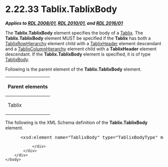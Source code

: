 <html dir="LTR" xmlns:mshelp="http://msdn.microsoft.com/mshelp" xmlns:ddue="http://ddue.schemas.microsoft.com/authoring/2003/5" xmlns:xlink="http://www.w3.org/1999/xlink" xmlns:tool="http://www.microsoft.com/tooltip">
    <head>
        <meta http-equiv="Content-Type" content="text/html; CHARSET=utf-8"></meta>
        <meta name="save" content="history"></meta>
        <title>2.22.33 Tablix.TablixBody</title>
        <xml>
            <mshelp:toctitle title="2.22.33 Tablix.TablixBody"></mshelp:toctitle>
            <mshelp:rltitle title="[MS-RDL]: Tablix.TablixBody"></mshelp:rltitle>
            <mshelp:keyword index="A" term="b95c031e-b284-4b97-83c0-38f9703ce289"></mshelp:keyword>
            <mshelp:attr name="DCSext.ContentType" value="open specification"></mshelp:attr>
            <mshelp:attr name="AssetID" value="b95c031e-b284-4b97-83c0-38f9703ce289"></mshelp:attr>
            <mshelp:attr name="TopicType" value="kbRef"></mshelp:attr>
            <mshelp:attr name="DCSext.Title" value="[MS-RDL]: Tablix.TablixBody" />
        </xml>
    </head>
    <body>
        <div id="header">
            <h1 class="heading">2.22.33 Tablix.TablixBody</h1>
        </div>
        <div id="mainSection">
            <div id="mainBody">
                <div id="allHistory" class="saveHistory"></div>
                <div id="sectionSection0" class="section" name="collapseableSection">
                    

<p><b><i>Applies to </i></b><a href="1e855f94-4617-47e4-b89e-0856c6cb420f.htm"><b><i>RDL 2008/01</i></b></a><b><i>,
</i></b><a href="3428e690-a348-4ec7-8a6a-8efb42d2cdee.htm"><b><i>RDL 2010/01</i></b></a><b><i>,
and </i></b><a href="52ce3983-2bfc-4e72-9359-42aaf5fe4509.htm"><b><i>RDL 2016/01</i></b></a></p>

<p>The <b>Tablix.TablixBody</b> element specifies the body of a
<a href="e42fb86e-799a-4202-8845-ac38831efccb.htm">Tablix</a>. The <b>Tablix.TablixBody</b>
element MUST be specified if the <b>Tablix</b> has both a <a href="08a188d7-05bd-43b8-8d23-11568db8949b.htm">TablixRowHierarchy</a> element
child with a <a href="ac71f119-59be-471b-9316-e95b931402cb.htm">TablixHeader</a>
element descendant and a <a href="4f5c9261-6652-41b2-81cc-3f6423ce0dbb.htm">TablixColumnHierarchy</a>
element child with a <b>TablixHeader</b> element descendant. If the <b>Tablix.TablixBody</b>
element is specified, it is of type <a href="3a4ea889-ce18-43be-940c-2dede59ea640.htm">TablixBody</a>. </p>

<p>Following is the parent element of the <b>Tablix.TablixBody</b>
element. </p>

<table>
 <thead>
  <tr>
   <th>
   <p>Parent elements</p>
   </th>
  </tr>
 </thead>
 <tr>
  <td>
  <p>Tablix</p>
  </td>
 </tr>
</table>

<p>The following is the XML Schema definition of the <b>Tablix.TablixBody</b>
element.</p>

<dl>
<dd>
<div><pre> &lt;xsd:element name=&quot;TablixBody&quot; type=&quot;TablixBodyType&quot; minOccurs=&quot;0&quot; /&gt;
</pre></div>
</dd></dl>


                </div>
            </div>
        </div>
    </body>
</html>